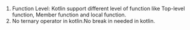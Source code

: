 01. Function Level: Kotlin support different level of function like Top-level function, Member function and local function.
2. No ternary operator in kotlin.No break in needed in kotlin.

